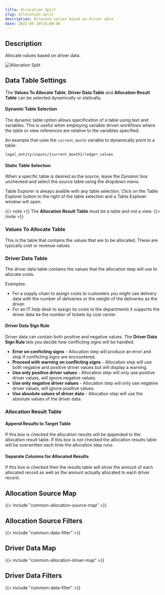 ```yaml
---
title: Allocation Split
slug: allocation-split
description: Allocate values based on driver data
date: 2022-05-10T14:00:00
---
```



## Description


Allocate values based on driver data.

![Allocation Split](/images/allocation_split.png)
## Data Table Settings  

The **Values To Allocate Table**, **Driver Data Table** and **Allocation Result Table** can be selected dynamically or statically.

#### Dynamic Table Selection
The dynamic table option allows specification of a table using text and variables.  This is useful when employing
variable driven workflows where the table or view references are relative to the variables specified.

An example that uses the `current_month` variable to dynamically point to a table:

```
legal_entity/inputs/{current_month}/ledger_values
```

#### Static Table Selection
When a specific table is desired as the source, leave the *Dynamic* box unchecked and select the source table using the dropdown menu.


Table Explorer is always avaible with any table selection.  Click on the Table Explorer button to the right of the table selection and a Table Explorer window will open.

{{< note >}}
The **Allocation Result Table** must be a table and not a view.
{{< /note >}}

### Values To Allocate Table

This is the table that contains the values that are to be allocated. These are typically cost or revenue values.  


### Driver Data Table

The driver data table contains the values that the allocation step will use to allocate costs. 


Examples:

- For a supply chain to assign costs to customers you might use delivery data with the number of deliveries or the weight of the deliveries as the driver.
- For an IT help desk to assign its costs to the departments it supports the driver data be the number of tickets by cost center. 

#### Driver Data Sign Rule
Driver data can contain both positive and negative values. The **Driver Data Sign Rule** lets you decide how conflicting signs will be handled.
- **Error on conficting signs** - Allocation step will produce an error and stop if conflicting signs are encountered.
- **Proceed with warning on conflicting signs** - Allocation step will use both negative and positive driver values but will display a warning.
- **Use only positive driver values** - Allocation step will only use positive driver values, will ignore negative values.
- **Use only negative driver values** - Allocation step will only use negative driver values, will ignore positive values.
- **Use absolute values of driver data** - Allocation step will use the absolute values of the driver data.


### Allocation Result Table



#### Append Results to Target Table
If this box is checked the allocation results will be appended to the allocation result table. 
If this box is not checked the allocation results table will be overwritten each time the allocation step runs.

#### Separate Columns for Allocated Results

If this box is checked then the results table will show the amount of each allocated record as well as the amount actually allocated to each driver record.

## Allocation Source Map

{{< include "common-allocation-source-map" >}}

## Allocation Source Filters

{{< include "common-data-filter" >}}

## Driver Data Map

{{< include "common-allocation-driver-map" >}}

## Driver Data Filters

{{< include "common-data-filter" >}}

